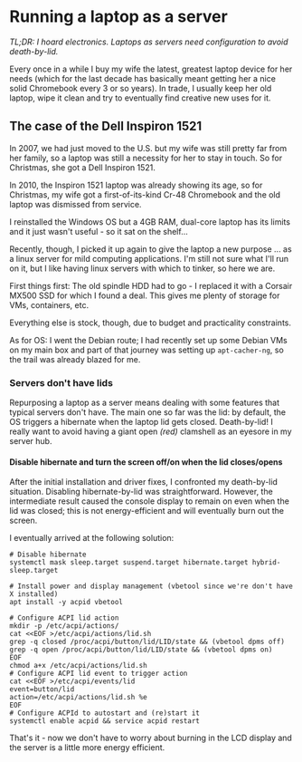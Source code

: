 # Running a laptop as a server

*TL;DR: I hoard electronics. Laptops as servers need configuration to avoid death-by-lid.*

Every once in a while I buy my wife the latest, greatest laptop device for her needs
(which for the last decade has basically meant getting her a nice solid Chromebook every 3 or so years).
In trade, I usually keep her old laptop, wipe it clean and try to eventually find creative new uses for it.

## The case of the Dell Inspiron 1521

In 2007, we had just moved to the U.S. but my wife was still pretty far from her family, so a laptop was still a necessity for her to stay in touch. So for Christmas, she got a Dell Inspiron 1521.

In 2010, the Inspiron 1521 laptop was already showing its age, so for Christmas, my wife got a first-of-its-kind Cr-48 Chromebook and the old laptop was dismissed from service.

I reinstalled the Windows OS but a 4GB RAM, dual-core laptop has its limits and it just wasn't useful - so it sat on the shelf...

Recently, though, I picked it up again to give the laptop a new purpose ... as a linux server for mild computing applications.
I'm still not sure what I'll run on it, but I like having linux servers with which to tinker, so here we are.

First things first: The old spindle HDD had to go - I replaced it with a Corsair MX500 SSD for which I found a deal. This gives me plenty of storage for VMs, containers, etc.

Everything else is stock, though, due to budget and practicality constraints.

As for OS: I went the Debian route; I had recently set up some Debian VMs on my main box and part of that journey was setting up `apt-cacher-ng`, so the trail was already blazed for me.

### Servers don't have lids

Repurposing a laptop as a server means dealing with some features that typical servers don't have. The main one so far was the lid: by default, the OS triggers a hibernate when the laptop lid gets closed. Death-by-lid!
I really want to avoid having a giant open *(red)* clamshell as an eyesore in my server hub.

#### Disable hibernate and turn the screen off/on when the lid closes/opens

After the initial installation and driver fixes, I confronted my death-by-lid situation. Disabling hibernate-by-lid was straightforward. However, the intermediate result caused the console display to remain on even when the lid was closed; this is not energy-efficient and will eventually burn out the screen.

I eventually arrived at the following solution:

```shell
# Disable hibernate
systemctl mask sleep.target suspend.target hibernate.target hybrid-sleep.target
```

```shell
# Install power and display management (vbetool since we're don't have X installed)
apt install -y acpid vbetool
```

```shell
# Configure ACPI lid action
mkdir -p /etc/acpi/actions/
cat <<EOF >/etc/acpi/actions/lid.sh
grep -q closed /proc/acpi/button/lid/LID/state && (vbetool dpms off)
grep -q open /proc/acpi/button/lid/LID/state && (vbetool dpms on)
EOF
chmod a+x /etc/acpi/actions/lid.sh
# Configure ACPI lid event to trigger action
cat <<EOF >/etc/acpi/events/lid
event=button/lid
action=/etc/acpi/actions/lid.sh %e
EOF
# Configure ACPId to autostart and (re)start it
systemctl enable acpid && service acpid restart
```

That's it - now we don't have to worry about burning in the LCD display and the server is a little more energy efficient.
